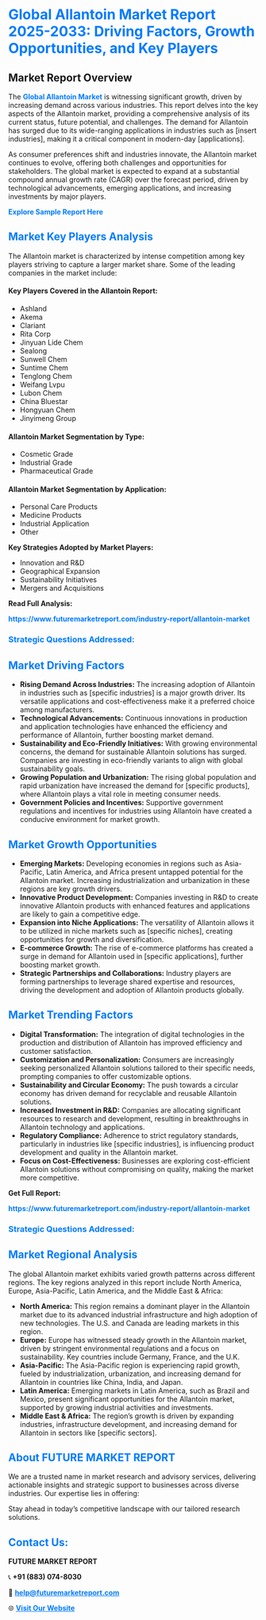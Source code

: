 <h1 style="color: #007BFF;">Global Allantoin Market Report 2025-2033: Driving Factors, Growth Opportunities, and Key Players</h1>

<section id="overview">
<h2>Market Report Overview</h2>
<p>The <a href="https://www.futuremarketreport.com/industry-report/allantoin-market" style="color: #007BFF; text-decoration: none;"><strong>Global Allantoin Market</strong></a> is witnessing significant growth, driven by increasing demand across various industries. This report delves into the key aspects of the Allantoin market, providing a comprehensive analysis of its current status, future potential, and challenges. The demand for Allantoin has surged due to its wide-ranging applications in industries such as [insert industries], making it a critical component in modern-day [applications].</p>
<p>As consumer preferences shift and industries innovate, the Allantoin market continues to evolve, offering both challenges and opportunities for stakeholders. The global market is expected to expand at a substantial compound annual growth rate (CAGR) over the forecast period, driven by technological advancements, emerging applications, and increasing investments by major players.</p>
</section>

<section id="overview">
<p><a href="https://www.futuremarketreport.com/request-sample/reportId=92839" style="color: #007BFF; text-decoration: none;"><strong>Explore Sample Report Here</strong></a></p>
</section>

<section id="key-players">
<h2 style="color: #007BFF;">Market Key Players Analysis</h2>
<p>The Allantoin market is characterized by intense competition among key players striving to capture a larger market share. Some of the leading companies in the market include:</p>
<h4>Key Players Covered in the Allantoin Report:</h4>
<ul><li>Ashland</li><li>Akema</li><li>Clariant</li><li>Rita Corp</li><li>Jinyuan Lide Chem</li><li>Sealong</li><li>Sunwell Chem</li><li>Suntime Chem</li><li>Tenglong Chem</li><li>Weifang Lvpu</li><li>Lubon Chem</li><li>China Bluestar</li><li>Hongyuan Chem</li><li>Jinyimeng Group</li></ul>
<h4>Allantoin Market Segmentation by Type:</h4>
<ul><li>Cosmetic Grade</li><li>Industrial Grade</li><li>Pharmaceutical Grade</li></ul>

<h4>Allantoin Market Segmentation by Application:</h4>
<ul><li>Personal Care Products</li><li>Medicine Products</li><li>Industrial Application</li><li>Other</li></ul>
<p><strong>Key Strategies Adopted by Market Players:</strong></p>
<ul>
<li>Innovation and R&D</li>
<li>Geographical Expansion</li>
<li>Sustainability Initiatives</li>
<li>Mergers and Acquisitions</li>
</ul>
</section>

<section>
<p><strong>Read Full Analysis: </strong></p><a href="https://www.futuremarketreport.com/industry-report/allantoin-market" style="color: #007BFF; text-decoration: none;"><strong>https://www.futuremarketreport.com/industry-report/allantoin-market</strong></a>
<h3 style="color: #007BFF;">Strategic Questions Addressed:</h3>
</section>

<section id="driving-factors">
<h2 style="color: #007BFF;">Market Driving Factors</h2>
<ul>
<li><strong>Rising Demand Across Industries:</strong> The increasing adoption of Allantoin in industries such as [specific industries] is a major growth driver. Its versatile applications and cost-effectiveness make it a preferred choice among manufacturers.</li>
<li><strong>Technological Advancements:</strong> Continuous innovations in production and application technologies have enhanced the efficiency and performance of Allantoin, further boosting market demand.</li>
<li><strong>Sustainability and Eco-Friendly Initiatives:</strong> With growing environmental concerns, the demand for sustainable Allantoin solutions has surged. Companies are investing in eco-friendly variants to align with global sustainability goals.</li>
<li><strong>Growing Population and Urbanization:</strong> The rising global population and rapid urbanization have increased the demand for [specific products], where Allantoin plays a vital role in meeting consumer needs.</li>
<li><strong>Government Policies and Incentives:</strong> Supportive government regulations and incentives for industries using Allantoin have created a conducive environment for market growth.</li>
</ul>
</section>

<section id="growth-opportunities">
<h2 style="color: #007BFF;">Market Growth Opportunities</h2>
<ul>
<li><strong>Emerging Markets:</strong> Developing economies in regions such as Asia-Pacific, Latin America, and Africa present untapped potential for the Allantoin market. Increasing industrialization and urbanization in these regions are key growth drivers.</li>
<li><strong>Innovative Product Development:</strong> Companies investing in R&D to create innovative Allantoin products with enhanced features and applications are likely to gain a competitive edge.</li>
<li><strong>Expansion into Niche Applications:</strong> The versatility of Allantoin allows it to be utilized in niche markets such as [specific niches], creating opportunities for growth and diversification.</li>
<li><strong>E-commerce Growth:</strong> The rise of e-commerce platforms has created a surge in demand for Allantoin used in [specific applications], further boosting market growth.</li>
<li><strong>Strategic Partnerships and Collaborations:</strong> Industry players are forming partnerships to leverage shared expertise and resources, driving the development and adoption of Allantoin products globally.</li>
</ul>
</section>

<section id="trending-factors">
<h2 style="color: #007BFF;">Market Trending Factors</h2>
<ul>
<li><strong>Digital Transformation:</strong> The integration of digital technologies in the production and distribution of Allantoin has improved efficiency and customer satisfaction.</li>
<li><strong>Customization and Personalization:</strong> Consumers are increasingly seeking personalized Allantoin solutions tailored to their specific needs, prompting companies to offer customizable options.</li>
<li><strong>Sustainability and Circular Economy:</strong> The push towards a circular economy has driven demand for recyclable and reusable Allantoin solutions.</li>
<li><strong>Increased Investment in R&D:</strong> Companies are allocating significant resources to research and development, resulting in breakthroughs in Allantoin technology and applications.</li>
<li><strong>Regulatory Compliance:</strong> Adherence to strict regulatory standards, particularly in industries like [specific industries], is influencing product development and quality in the Allantoin market.</li>
<li><strong>Focus on Cost-Effectiveness:</strong> Businesses are exploring cost-efficient Allantoin solutions without compromising on quality, making the market more competitive.</li>
</ul>
</section>

<section>
<p><strong>Get Full Report: </strong></p><a href="https://www.futuremarketreport.com/industry-report/allantoin-market" style="color: #007BFF; text-decoration: none;"><strong>https://www.futuremarketreport.com/industry-report/allantoin-market</strong></a>
<h3 style="color: #007BFF;">Strategic Questions Addressed:</h3>
</section>


<section id="regional-analysis">
<h2 style="color: #007BFF;">Market Regional Analysis</h2>
<p>The global Allantoin market exhibits varied growth patterns across different regions. The key regions analyzed in this report include North America, Europe, Asia-Pacific, Latin America, and the Middle East & Africa:</p>
<ul>
<li><strong>North America:</strong> This region remains a dominant player in the Allantoin market due to its advanced industrial infrastructure and high adoption of new technologies. The U.S. and Canada are leading markets in this region.</li>
<li><strong>Europe:</strong> Europe has witnessed steady growth in the Allantoin market, driven by stringent environmental regulations and a focus on sustainability. Key countries include Germany, France, and the U.K.</li>
<li><strong>Asia-Pacific:</strong> The Asia-Pacific region is experiencing rapid growth, fueled by industrialization, urbanization, and increasing demand for Allantoin in countries like China, India, and Japan.</li>
<li><strong>Latin America:</strong> Emerging markets in Latin America, such as Brazil and Mexico, present significant opportunities for the Allantoin market, supported by growing industrial activities and investments.</li>
<li><strong>Middle East & Africa:</strong> The region’s growth is driven by expanding industries, infrastructure development, and increasing demand for Allantoin in sectors like [specific sectors].</li>
</ul>
</section>

<footer>
<h2 style="color: #007BFF;">About FUTURE MARKET REPORT</h2>
<p>We are a trusted name in market research and advisory services, delivering actionable insights and strategic support to businesses across diverse industries. Our expertise lies in offering:</p>

<p>Stay ahead in today’s competitive landscape with our tailored research solutions.</p>

<h2 style="color: #007BFF;">Contact Us:</h2>
<p><strong>FUTURE MARKET REPORT</strong></p>
<p>📞 <strong>+91 (883) 074-8030</strong></p>
<p>📧 <strong><a href="mailto:help@futuremarketreport.com" style="color: #007BFF;">help@futuremarketreport.com</a></strong></p>
<p>🌐 <strong><a href="https://www.futuremarketreport.com/" style="color: #007BFF;">Visit Our Website</a></strong></p>
</footer>